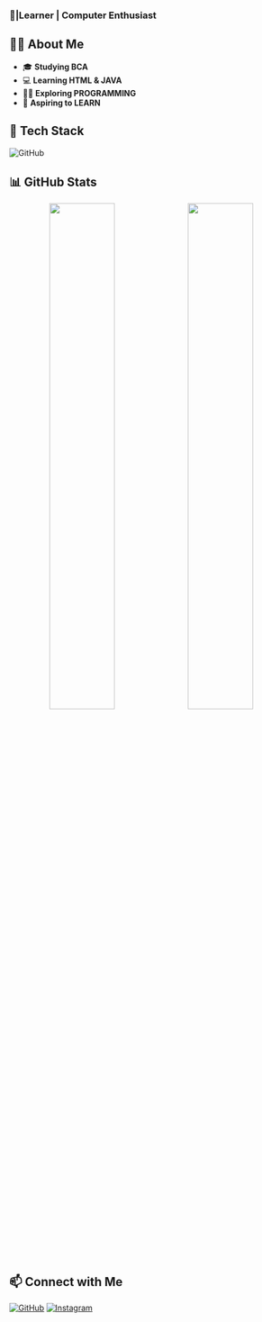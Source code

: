 

### 🚀|Learner | Computer Enthusiast 

## 🧑‍💻 About Me
- 🎓 **Studying BCA**
- 💻 **Learning HTML & JAVA**
- 🏴‍☠️ **Exploring PROGRAMMING**
- 🌱 **Aspiring to LEARN**

## 🔧 Tech Stack
![GitHub](https://img.shields.io/badge/GitHub-181717?style=for-the-badge&logo=github&logoColor=white)

## 📊 GitHub Stats
<p align="center">
  <img src="https://github-readme-stats.vercel.app/api?username=keshavcoder5&show_icons=true&theme=radical" width="48%">
  <img src="https://github-readme-streak-stats.herokuapp.com/?user=keshavcoder5&theme=radical" width="48%">
</p>

## 📫 Connect with Me
[![GitHub](https://img.shields.io/badge/GitHub-181717?style=for-the-badge&logo=github&logoColor=white)](https://github.com/keshavcoder5)
[![Instagram](https://img.shields.io/badge/Instagram-E4405F?style=for-the-badge&logo=instagram&logoColor=white)](https://www.instagram.com/keshav_magar/)


